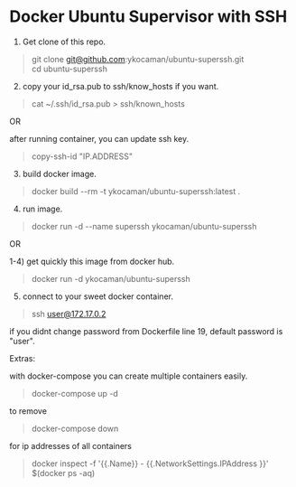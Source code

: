 Docker Ubuntu Supervisor with SSH
===================

1) Get clone of this repo.

> git clone git@github.com:ykocaman/ubuntu-superssh.git  
> cd ubuntu-superssh

2) copy your id_rsa.pub to ssh/know_hosts if you want.

> cat ~/.ssh/id_rsa.pub > ssh/known_hosts

OR

after running container, you can update ssh key.

> copy-ssh-id "IP.ADDRESS"

3) build docker image.

> docker build --rm -t ykocaman/ubuntu-superssh:latest .

4) run image.

> docker run -d --name superssh ykocaman/ubuntu-superssh

OR

1-4) get quickly this image from docker hub.

> docker run -d ykocaman/ubuntu-superssh

5) connect to your sweet docker container.

> ssh user@172.17.0.2

if you didnt change password from Dockerfile line 19, default password is "user".

Extras:  

with docker-compose you can create multiple containers easily.  

> docker-compose up -d

to remove  

> docker-compose down

for ip addresses of all containers  

> docker inspect -f '{{.Name}} - {{.NetworkSettings.IPAddress }}' $(docker ps -aq)